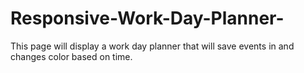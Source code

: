 # Responsive-Work-Day-Planner-
This page will display a work day planner that will save events in and changes color based on time.
